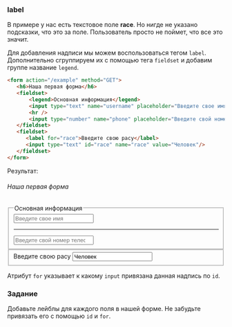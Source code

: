 ### label

В примере у нас есть текстовое поле **race**. Но нигде не указано подсказки, что это за поле. 
Пользователь просто не поймет, что все это значит.

Для добавления надписи мы можем воспользоваться тегом `label`. 
Дополнительно сгруппируем их с помощью тега `fieldset` и добавим группе название `legend`.

```html
<form action="/example" method="GET">
   <h6>Наша первая форма</h6> 
   <fieldset>
       <legend>Основная информация</legend>
       <input type="text" name="username" placeholder="Введите свое имя"/>
       <hr />
       <input type="number" name="phone" placeholder="Введите свой номер телефона"/>
   </fieldset>
   <fieldset>
      <label for="race">Введите свою расу</label>
      <input type="text" id="race" name="race" value="Человек"/>
   </fieldset>
</form>
```

Результат:

<div class="html">
    <form action="/example" method="GET">
       <h6>Наша первая форма</h6> 
       <fieldset>
           <legend>Основная информация</legend>
           <input class="form-control" type="text" name="username" placeholder="Введите свое имя"/>
           <hr />
           <input class="form-control" type="number" name="phone" placeholder="Введите свой номер телефона"/>
       </fieldset>
       <fieldset>
          <label for="race">Введите свою расу</label>
          <input class="form-control" type="text" id="race" name="race" value="Человек"/>
       </fieldset>
    </form>
</div>

Атрибут `for` указывает к какому `input` привязана данная надпись по `id`.

### Задание

Добавьте лейблы для каждого поля в нашей форме. Не забудьте привязать его с помощью `id` и `for`.